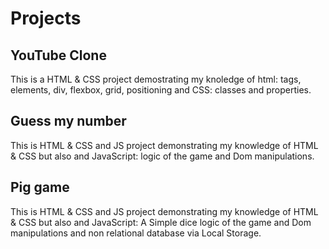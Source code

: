 # Projects

## YouTube Clone

This is a HTML & CSS project demostrating my knoledge of html: tags, elements, div, flexbox, grid, positioning and CSS: classes and properties.

## Guess my number

This is HTML & CSS and JS project demonstrating my knowledge of HTML & CSS but also and JavaScript: logic of the game and Dom manipulations.

## Pig game

This is HTML & CSS and JS project demonstrating my knowledge of HTML & CSS but also and JavaScript: A Simple dice logic of the game and Dom manipulations and non relational database via Local Storage.
